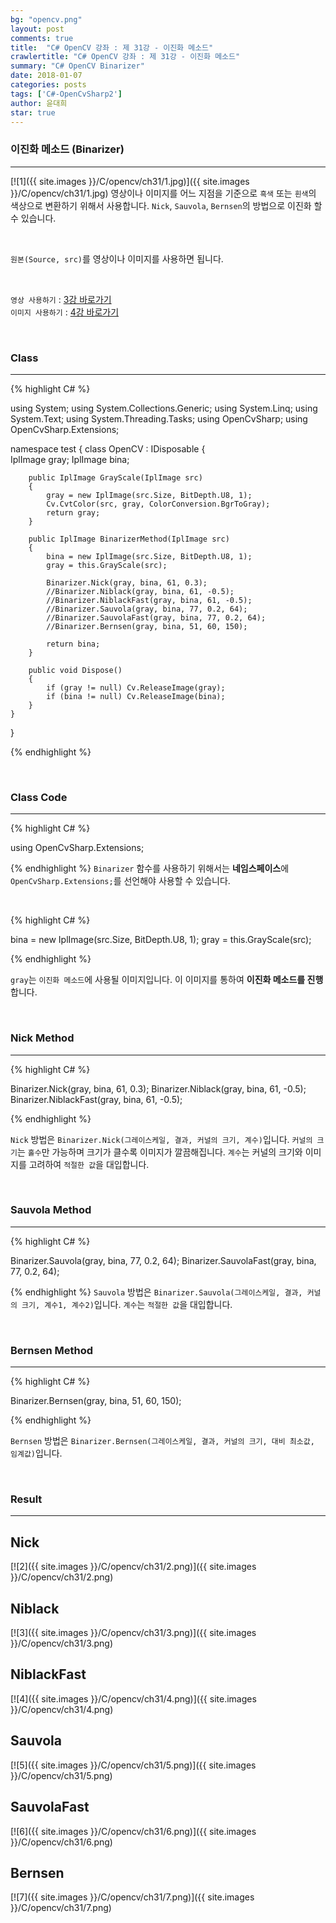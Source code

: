 ```yaml
---
bg: "opencv.png"
layout: post
comments: true
title:  "C# OpenCV 강좌 : 제 31강 - 이진화 메소드"
crawlertitle: "C# OpenCV 강좌 : 제 31강 - 이진화 메소드"
summary: "C# OpenCV Binarizer"
date: 2018-01-07
categories: posts
tags: ['C#-OpenCvSharp2']
author: 윤대희
star: true
---
```


### 이진화 메소드 (Binarizer) ###
----------
[![1]({{ site.images }}/C/opencv/ch31/1.jpg)]({{ site.images }}/C/opencv/ch31/1.jpg)
영상이나 이미지를 어느 지점을 기준으로 `흑색` 또는 `흰색`의 색상으로 변환하기 위해서 사용합니다. `Nick`, `Sauvola`, `Bernsen`의 방법으로 이진화 할 수 있습니다.

<br>

`원본(Source, src)`를 영상이나 이미지를 사용하면 됩니다.

<br>

`영상 사용하기` : [3강 바로가기][3강]
<br>
`이미지 사용하기` : [4강 바로가기][4강]

<br>

### Class ###
----------

{% highlight C# %}

using System;
using System.Collections.Generic;
using System.Linq;
using System.Text;
using System.Threading.Tasks;
using OpenCvSharp;
using OpenCvSharp.Extensions;

namespace test
{
    class OpenCV : IDisposable
    {  
        IplImage gray;
        IplImage bina; 
    
        public IplImage GrayScale(IplImage src)
        {
            gray = new IplImage(src.Size, BitDepth.U8, 1);
            Cv.CvtColor(src, gray, ColorConversion.BgrToGray);
            return gray;
        }
                
        public IplImage BinarizerMethod(IplImage src)
        {
            bina = new IplImage(src.Size, BitDepth.U8, 1);
            gray = this.GrayScale(src);

            Binarizer.Nick(gray, bina, 61, 0.3);
            //Binarizer.Niblack(gray, bina, 61, -0.5);
            //Binarizer.NiblackFast(gray, bina, 61, -0.5);
            //Binarizer.Sauvola(gray, bina, 77, 0.2, 64);
            //Binarizer.SauvolaFast(gray, bina, 77, 0.2, 64);
            //Binarizer.Bernsen(gray, bina, 51, 60, 150);
       
            return bina;
        }
                   
        public void Dispose()
        {
            if (gray != null) Cv.ReleaseImage(gray);
            if (bina != null) Cv.ReleaseImage(bina);
        }
    }
}

{% endhighlight %}

<br>

### Class Code ###
----------
{% highlight C# %}

using OpenCvSharp.Extensions;

{% endhighlight %}
`Binarizer` 함수를 사용하기 위해서는 **네임스페이스**에 `OpenCvSharp.Extensions;`를 선언해야 사용할 수 있습니다.

<br>

{% highlight C# %}

bina = new IplImage(src.Size, BitDepth.U8, 1);
gray = this.GrayScale(src);

{% endhighlight %}

`gray`는 `이진화 메소드`에 사용될 이미지입니다. 이 이미지를 통하여 **이진화 메소드를 진행**합니다.

<br>

### Nick Method ###
----------
{% highlight C# %}

Binarizer.Nick(gray, bina, 61, 0.3);
Binarizer.Niblack(gray, bina, 61, -0.5);
Binarizer.NiblackFast(gray, bina, 61, -0.5);

{% endhighlight %}

`Nick` 방법은 `Binarizer.Nick(그레이스케일, 결과, 커널의 크기, 계수)`입니다. `커널의 크기`는 `홀수`만 가능하며 크기가 클수록 이미지가 깔끔해집니다. `계수`는 커널의 크기와 이미지를 고려하여 `적절한 값`을 대입합니다.

<br>

### Sauvola Method ###
----------
{% highlight C# %}

Binarizer.Sauvola(gray, bina, 77, 0.2, 64);
Binarizer.SauvolaFast(gray, bina, 77, 0.2, 64);

{% endhighlight %}
`Sauvola` 방법은 `Binarizer.Sauvola(그레이스케일, 결과, 커널의 크기, 계수1, 계수2)`입니다. `계수`는 `적절한 값`을 대입합니다.

<br>

### Bernsen Method ###
----------
{% highlight C# %}

Binarizer.Bernsen(gray, bina, 51, 60, 150);

{% endhighlight %}

`Bernsen` 방법은 `Binarizer.Bernsen(그레이스케일, 결과, 커널의 크기, 대비 최소값, 임계값)`입니다. 

<br>

### Result ###
----------
## Nick ##
[![2]({{ site.images }}/C/opencv/ch31/2.png)]({{ site.images }}/C/opencv/ch31/2.png)
<br>
## Niblack ##
[![3]({{ site.images }}/C/opencv/ch31/3.png)]({{ site.images }}/C/opencv/ch31/3.png)
<br>
## NiblackFast ##
[![4]({{ site.images }}/C/opencv/ch31/4.png)]({{ site.images }}/C/opencv/ch31/4.png)
<br>
## Sauvola ##
[![5]({{ site.images }}/C/opencv/ch31/5.png)]({{ site.images }}/C/opencv/ch31/5.png)
<br>
## SauvolaFast ##
[![6]({{ site.images }}/C/opencv/ch31/6.png)]({{ site.images }}/C/opencv/ch31/6.png)
<br>
## Bernsen ##
[![7]({{ site.images }}/C/opencv/ch31/7.png)]({{ site.images }}/C/opencv/ch31/7.png)

[3강]: https://076923.github.io/posts/C-opencv-3/
[4강]: https://076923.github.io/posts/C-opencv-4/

